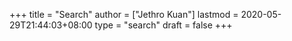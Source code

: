 +++
title = "Search"
author = ["Jethro Kuan"]
lastmod = 2020-05-29T21:44:03+08:00
type = "search"
draft = false
+++
